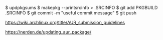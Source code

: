 $ updpkgsums
$ makepkg --printsrcinfo > .SRCINFO
$ git add PKGBUILD .SRCINFO
$ git commit -m "useful commit message"
$ git push

https://wiki.archlinux.org/title/AUR_submission_guidelines

https://nerden.de/updating_aur_package/
